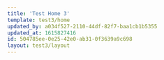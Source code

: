 ```yaml
---
title: 'Test Home 3'
template: test3/home
updated_by: a034f527-2110-44df-82f7-baa1cb1b5355
updated_at: 1615827416
id: 504785ee-0e25-42e0-ab31-0f3639a9c698
layout: test3/layout
---
```

